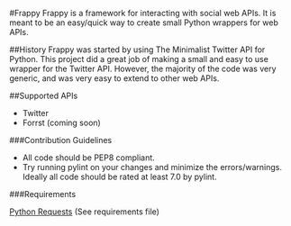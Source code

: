 #Frappy
Frappy is a framework for interacting with social web APIs.  It is meant to be
an easy/quick way to create small Python wrappers for web APIs.

##History
Frappy was started by using The Minimalist Twitter API for Python.  This
project did a great job of making a small and easy to use wrapper for the
Twitter API.  However, the majority of the code was very generic, and was very
easy to extend to other web APIs.

##Supported APIs

* Twitter
* Forrst (coming soon)

###Contribution Guidelines

* All code should be PEP8 compliant.
* Try running pylint on your changes and minimize the errors/warnings.  Ideally
  all code should be rated at least 7.0 by pylint.

###Requirements

[Python Requests](https://github.com/kennethreitz/requests)
(See requirements file)
